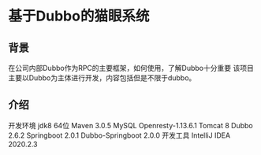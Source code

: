 # 基于Dubbo的猫眼系统
## 背景
在公司内部Dubbo作为RPC的主要框架，如何使用，了解Dubbo十分重要
该项目主要以Dubbo为主体进行开发，内容包括但是不限于dubbo。
## 介绍
开发环境
jdk8 64位
Maven 3.0.5
MySQL
Openresty-1.13.6.1
Tomcat 8
Dubbo 2.6.2
Springboot 2.0.1
Dubbo-Springboot 2.0.0
开发工具 IntelliJ IDEA 2020.2.3